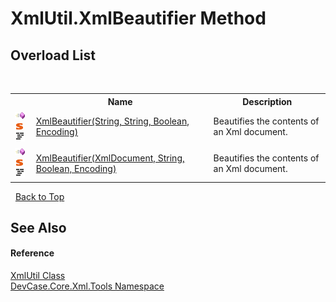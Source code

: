 # XmlUtil.XmlBeautifier Method 
 


## Overload List
&nbsp;<table><tr><th></th><th>Name</th><th>Description</th></tr><tr><td>![Public method](media/pubmethod.gif "Public method")![Static member](media/static.gif "Static member")![Code example](media/CodeExample.png "Code example")</td><td><a href="M_DevCase_Core_Xml_Tools_XmlUtil_XmlBeautifier">XmlBeautifier(String, String, Boolean, Encoding)</a></td><td>
Beautifies the contents of an Xml document.</td></tr><tr><td>![Public method](media/pubmethod.gif "Public method")![Static member](media/static.gif "Static member")![Code example](media/CodeExample.png "Code example")</td><td><a href="M_DevCase_Core_Xml_Tools_XmlUtil_XmlBeautifier_1">XmlBeautifier(XmlDocument, String, Boolean, Encoding)</a></td><td>
Beautifies the contents of an Xml document.</td></tr></table>&nbsp;
<a href="#xmlutil.xmlbeautifier-method">Back to Top</a>

## See Also


#### Reference
<a href="T_DevCase_Core_Xml_Tools_XmlUtil">XmlUtil Class</a><br /><a href="N_DevCase_Core_Xml_Tools">DevCase.Core.Xml.Tools Namespace</a><br />